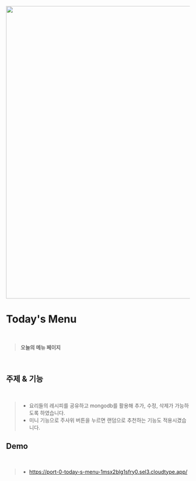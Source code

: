 <img width="800" src="https://github.com/KHW1025/purpledog_renewal/assets/119498531/17377f8c-2204-4294-8f9c-98ecc81fca9e"/>

# Today's Menu
<br>

> **오늘의 메뉴 페이지**
<br>

## 주제 & 기능
<br>

> - 요리들의 레시피를 공유하고 mongodb를 활용해 추가, 수정, 삭제가 가능하도록 하였습니다.
> - 미니 기능으로 주사위 버튼을 누르면 랜덤으로 추천하는 기능도 적용시겼습니다.

## Demo
<br>

> - https://port-0-today-s-menu-1msx2blg1sfry0.sel3.cloudtype.app/

